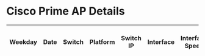 # Cisco Prime AP Details
| Weekday | Date | Switch | Platform | Switch IP | Interface | Interface Speed | Interface Duplex | AP Name | AP Model | AP Group | AP Type | Type | AP Serial Number | AP Software | AP Admin Status | AP Reachability | AP Status | AP IP Address | AP Ethernet MAC | AP MAC | AP Location | AP Uptime | AP Client Count (Total) | AP 2.4GHz Clients | AP 5GHz Clients | AP WIPS Enabled | AP CAPWAP Join Time | AP CAPWAP Uptime | AP Controller Name | AP Controller IP | AP FlexConnect Mode | AP Maintenance Mode | AP PoE Value | AP PoE Status | AP Rogue Detection | AP SSH Enabled | AP Telnet Enabled | AP WLAN 01 SSID | AP WLAN 01 SSID Broadcast | AP WLAN 01 Profile | AP WLAN 02 SSID | AP WLAN 02 SSID Broadcast | AP WLAN 02 Profile | AP WLAN 03 SSIDs | AP WLAN 03 SSID Broadcast | AP WLAN 03 Profile | AP WLAN 04 SSID | AP WLAN 04 SSID Broadcast | AP WLAN 04 Profile | AP WLAN 05 SSID | AP WLAN 05 SSID Broadcast | AP WLAN 05 Profile | AP WLAN 06 SSID | AP WLAN 06 SSID Broadcast | AP WLAN 06 Profile | AP WLAN 07 SSID | AP WLAN 07 SSID Broadcast | AP WLAN 07 Profile | AP WLAN 08 SSID | AP WLAN 08 SSID Broadcast | AP WLAN 08 Profile |
| ------- | ---- | ------ | -------- | --------- | --------- | --------------- | ---------------- | ------- | -------- | -------- | ------- | ---- | ---------------- | ----------- | --------------- | --------------- | --------- | ------------- | --------------- | ------ | ----------- | --------- | ----------------------- | ----------------- | --------------- | --------------- | ------------------- | ---------------- | ------------------ | ---------------- | ------------------- | ------------------- | ------------ | ------------- | ------------------ | -------------- | ----------------- | --------------- | ------------------------- | ------------------ | --------------- | ------------------------- | ------------------ |  --------------- | ------------------------- | ------------------ |  -------------- | ------------------------- | ------------------ |  -------------- | ------------------------- | ------------------ | --------------- | ------------------------- | ------------------ | --------------- | ------------------------- | ------------------ | --------------- | ------------------------- | ------------------ |